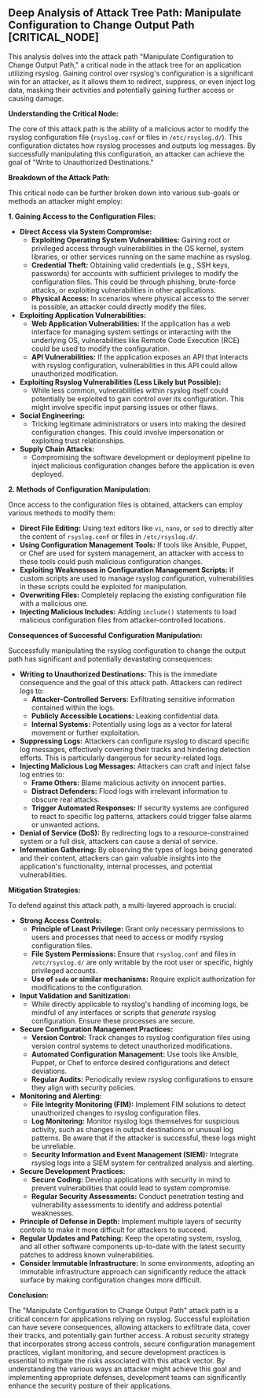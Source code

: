 ## Deep Analysis of Attack Tree Path: Manipulate Configuration to Change Output Path [CRITICAL_NODE]

This analysis delves into the attack path "Manipulate Configuration to Change Output Path," a critical node in the attack tree for an application utilizing rsyslog. Gaining control over rsyslog's configuration is a significant win for an attacker, as it allows them to redirect, suppress, or even inject log data, masking their activities and potentially gaining further access or causing damage.

**Understanding the Critical Node:**

The core of this attack path is the ability of a malicious actor to modify the rsyslog configuration file (`rsyslog.conf` or files in `/etc/rsyslog.d/`). This configuration dictates how rsyslog processes and outputs log messages. By successfully manipulating this configuration, an attacker can achieve the goal of "Write to Unauthorized Destinations."

**Breakdown of the Attack Path:**

This critical node can be further broken down into various sub-goals or methods an attacker might employ:

**1. Gaining Access to the Configuration Files:**

* **Direct Access via System Compromise:**
    * **Exploiting Operating System Vulnerabilities:**  Gaining root or privileged access through vulnerabilities in the OS kernel, system libraries, or other services running on the same machine as rsyslog.
    * **Credential Theft:** Obtaining valid credentials (e.g., SSH keys, passwords) for accounts with sufficient privileges to modify the configuration files. This could be through phishing, brute-force attacks, or exploiting vulnerabilities in other applications.
    * **Physical Access:**  In scenarios where physical access to the server is possible, an attacker could directly modify the files.
* **Exploiting Application Vulnerabilities:**
    * **Web Application Vulnerabilities:** If the application has a web interface for managing system settings or interacting with the underlying OS, vulnerabilities like Remote Code Execution (RCE) could be used to modify the configuration.
    * **API Vulnerabilities:**  If the application exposes an API that interacts with rsyslog configuration, vulnerabilities in this API could allow unauthorized modification.
* **Exploiting Rsyslog Vulnerabilities (Less Likely but Possible):**
    * While less common, vulnerabilities within rsyslog itself could potentially be exploited to gain control over its configuration. This might involve specific input parsing issues or other flaws.
* **Social Engineering:**
    * Tricking legitimate administrators or users into making the desired configuration changes. This could involve impersonation or exploiting trust relationships.
* **Supply Chain Attacks:**
    * Compromising the software development or deployment pipeline to inject malicious configuration changes before the application is even deployed.

**2. Methods of Configuration Manipulation:**

Once access to the configuration files is obtained, attackers can employ various methods to modify them:

* **Direct File Editing:** Using text editors like `vi`, `nano`, or `sed` to directly alter the content of `rsyslog.conf` or files in `/etc/rsyslog.d/`.
* **Using Configuration Management Tools:** If tools like Ansible, Puppet, or Chef are used for system management, an attacker with access to these tools could push malicious configuration changes.
* **Exploiting Weaknesses in Configuration Management Scripts:**  If custom scripts are used to manage rsyslog configuration, vulnerabilities in these scripts could be exploited for manipulation.
* **Overwriting Files:**  Completely replacing the existing configuration file with a malicious one.
* **Injecting Malicious Includes:** Adding `include()` statements to load malicious configuration files from attacker-controlled locations.

**Consequences of Successful Configuration Manipulation:**

Successfully manipulating the rsyslog configuration to change the output path has significant and potentially devastating consequences:

* **Writing to Unauthorized Destinations:** This is the immediate consequence and the goal of this attack path. Attackers can redirect logs to:
    * **Attacker-Controlled Servers:**  Exfiltrating sensitive information contained within the logs.
    * **Publicly Accessible Locations:**  Leaking confidential data.
    * **Internal Systems:**  Potentially using logs as a vector for lateral movement or further exploitation.
* **Suppressing Logs:**  Attackers can configure rsyslog to discard specific log messages, effectively covering their tracks and hindering detection efforts. This is particularly dangerous for security-related logs.
* **Injecting Malicious Log Messages:**  Attackers can craft and inject false log entries to:
    * **Frame Others:**  Blame malicious activity on innocent parties.
    * **Distract Defenders:**  Flood logs with irrelevant information to obscure real attacks.
    * **Trigger Automated Responses:**  If security systems are configured to react to specific log patterns, attackers could trigger false alarms or unwanted actions.
* **Denial of Service (DoS):**  By redirecting logs to a resource-constrained system or a full disk, attackers can cause a denial of service.
* **Information Gathering:**  By observing the types of logs being generated and their content, attackers can gain valuable insights into the application's functionality, internal processes, and potential vulnerabilities.

**Mitigation Strategies:**

To defend against this attack path, a multi-layered approach is crucial:

* **Strong Access Controls:**
    * **Principle of Least Privilege:** Grant only necessary permissions to users and processes that need to access or modify rsyslog configuration files.
    * **File System Permissions:**  Ensure that `rsyslog.conf` and files in `/etc/rsyslog.d/` are only writable by the root user or specific, highly privileged accounts.
    * **Use of `sudo` or similar mechanisms:**  Require explicit authorization for modifications to the configuration.
* **Input Validation and Sanitization:**
    * While directly applicable to rsyslog's handling of incoming logs, be mindful of any interfaces or scripts that *generate* rsyslog configuration. Ensure these processes are secure.
* **Secure Configuration Management Practices:**
    * **Version Control:**  Track changes to rsyslog configuration files using version control systems to detect unauthorized modifications.
    * **Automated Configuration Management:**  Use tools like Ansible, Puppet, or Chef to enforce desired configurations and detect deviations.
    * **Regular Audits:**  Periodically review rsyslog configurations to ensure they align with security policies.
* **Monitoring and Alerting:**
    * **File Integrity Monitoring (FIM):** Implement FIM solutions to detect unauthorized changes to rsyslog configuration files.
    * **Log Monitoring:**  Monitor rsyslog logs themselves for suspicious activity, such as changes in output destinations or unusual log patterns. Be aware that if the attacker is successful, these logs might be unreliable.
    * **Security Information and Event Management (SIEM):** Integrate rsyslog logs into a SIEM system for centralized analysis and alerting.
* **Secure Development Practices:**
    * **Secure Coding:**  Develop applications with security in mind to prevent vulnerabilities that could lead to system compromise.
    * **Regular Security Assessments:**  Conduct penetration testing and vulnerability assessments to identify and address potential weaknesses.
* **Principle of Defense in Depth:** Implement multiple layers of security controls to make it more difficult for attackers to succeed.
* **Regular Updates and Patching:**  Keep the operating system, rsyslog, and all other software components up-to-date with the latest security patches to address known vulnerabilities.
* **Consider Immutable Infrastructure:** In some environments, adopting an immutable infrastructure approach can significantly reduce the attack surface by making configuration changes more difficult.

**Conclusion:**

The "Manipulate Configuration to Change Output Path" attack path is a critical concern for applications relying on rsyslog. Successful exploitation can have severe consequences, allowing attackers to exfiltrate data, cover their tracks, and potentially gain further access. A robust security strategy that incorporates strong access controls, secure configuration management practices, vigilant monitoring, and secure development practices is essential to mitigate the risks associated with this attack vector. By understanding the various ways an attacker might achieve this goal and implementing appropriate defenses, development teams can significantly enhance the security posture of their applications.
